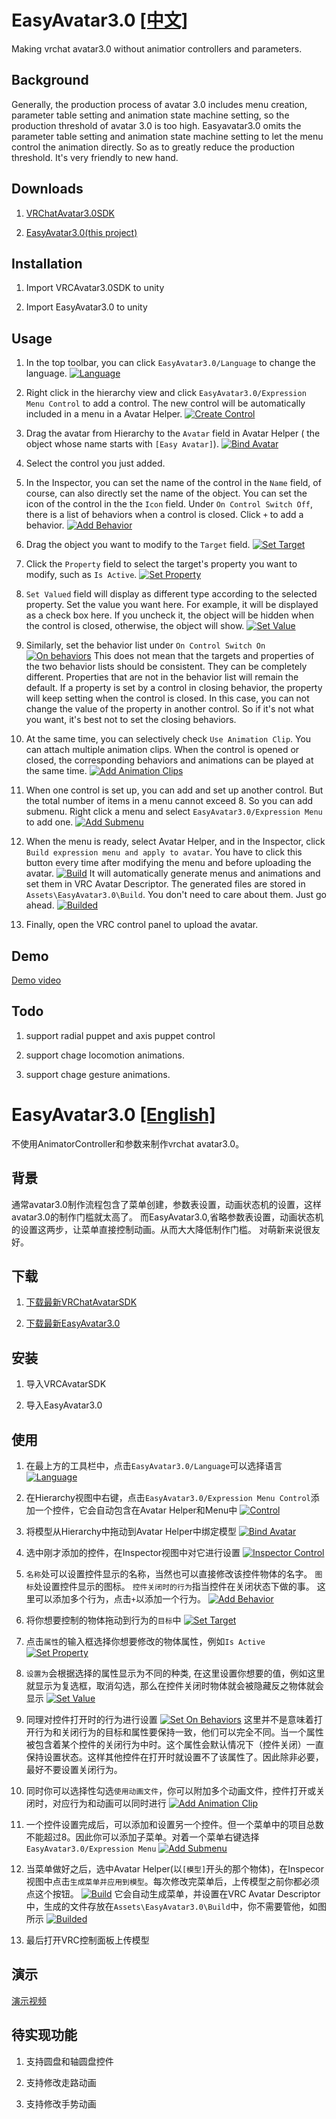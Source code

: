 # EasyAvatar3.0 [[中文]](#easyavatar30-english "[中文]")

Making vrchat avatar3.0 without animatior controllers and parameters.

##  Background
Generally, the production process of avatar 3.0 includes menu creation, parameter table setting and animation state machine setting, so the production threshold of avatar 3.0 is too high. Easyavatar3.0 omits the parameter table setting and animation state machine setting to let the menu control the animation directly. So as to greatly reduce the production threshold. It's very friendly to new hand.

## Downloads

1. [VRChatAvatar3.0SDK](https://vrchat.com/download/sdk3-avatars/ "下载")

2. [EasyAvatar3.0(this project)](https://github.com/SkyTNT/EasyAvatar3.0/releases/latest "下载")

## Installation

1. Import VRCAvatar3.0SDK to unity

2. Import EasyAvatar3.0 to unity

## Usage

1. In the top toolbar, you can click `EasyAvatar3.0/Language` to change the language.
[![Language](https://fs.fab.moe/?explorer/share/file&hash=132bs__W5vh5OaE3str_2JdQZuJa6A6azsrKw-G8UTmakOPka-upuRAF&name=1e.png "Language")](https://fs.fab.moe/?explorer/share/file&hash=132bs__W5vh5OaE3str_2JdQZuJa6A6azsrKw-G8UTmakOPka-upuRAF&name=1e.png "Language")

2. Right click in the hierarchy view and click `EasyAvatar3.0/Expression Menu Control` to add a control. The new control will be automatically included in a menu in a Avatar Helper.
[![Create Control](https://fs.fab.moe/?explorer/share/file&hash=e456BQDRcDAGz-u_rdxKvUz1nWZ8ce1aMFvWRjnprNALen3PezPkADvB&name=2e.png "Create Control")](https://fs.fab.moe/?explorer/share/file&hash=e456BQDRcDAGz-u_rdxKvUz1nWZ8ce1aMFvWRjnprNALen3PezPkADvB&name=2e.png "Create Control")

3. Drag the avatar from Hierarchy to the `Avatar` field in Avatar Helper ( the object whose name starts with `[Easy Avatar]`).
[![Bind Avatar](https://fs.fab.moe/?explorer/share/file&hash=74625LO_bMcWY28I7upPuWj03BKx23FzUdrQEC-BX6f9p_fV9wfh7PSJ&name=4e.png "Bind Avatar")](https://fs.fab.moe/?explorer/share/file&hash=74625LO_bMcWY28I7upPuWj03BKx23FzUdrQEC-BX6f9p_fV9wfh7PSJ&name=4e.png "Bind Avatar")

4. Select the control you just added.

5. In the Inspector, you can set the name of the control in the `Name` field, of course, can also directly set the name of the object. You can set the icon of the control in the the `Icon` field. Under `On Control Switch Off`, there is a list of behaviors when a control is closed. Click `+` to add a behavior.
[![Add Behavior](https://fs.fab.moe/?explorer/share/file&hash=19a6hEwE7K6YGKnmh7QuT0IrHIYdouejpgj7H4u1ZDk4xpZJI5Dl0Pd9&name=5e.png "Add Behavior")](https://fs.fab.moe/?explorer/share/file&hash=19a6hEwE7K6YGKnmh7QuT0IrHIYdouejpgj7H4u1ZDk4xpZJI5Dl0Pd9&name=5e.png "Add Behavior")

6. Drag the object you want to modify to the `Target` field.
[![Set Target](https://fs.fab.moe/?explorer/share/file&hash=64977oXpfztTn7rMox0SenSk2Ojw-yZ1G10LukFkXwSbdG51LR0x7g-8&name=5e.png "Set Target")](https://fs.fab.moe/?explorer/share/file&hash=64977oXpfztTn7rMox0SenSk2Ojw-yZ1G10LukFkXwSbdG51LR0x7g-8&name=5e.png "Set Target")

7. Click the `Property` field to select the target's property you want to modify, such as `Is Active`.
[![Set Property](https://fs.fab.moe/?explorer/share/file&hash=23ce5wjPWTb3wKDm_oo76uJ6PSfM9SnIQJTkEx_AVJ9S0J47l_J0LBI1&name=7e.png "Set Property")](https://fs.fab.moe/?explorer/share/file&hash=23ce5wjPWTb3wKDm_oo76uJ6PSfM9SnIQJTkEx_AVJ9S0J47l_J0LBI1&name=7e.png "Set Property")

8. `Set Valued` field will display as different type according to the selected property. Set the value you want here. For example, it will be displayed as a check box here. If you uncheck it, the object will be hidden when the control is closed, otherwise, the object will show.
[![Set Value](https://fs.fab.moe/?explorer/share/file&hash=a614VZhKqJHAxq8BVRH4Xm0vnLy5k2om3oWq_1IytVyin3eab-G4yo-t&name=8e.png "Set Value")](https://fs.fab.moe/?explorer/share/file&hash=a614VZhKqJHAxq8BVRH4Xm0vnLy5k2om3oWq_1IytVyin3eab-G4yo-t&name=8e.png "Set Value")

9. Similarly, set the behavior list under `On Control Switch On`
[![On behaviors](https://fs.fab.moe/?explorer/share/file&hash=1f6fBbnL-0yERvtIpGPocQcpBsZOEy1aYgl0X71XJOI4F1tJoBzvRYHX&name=10e.png "On behaviors")](https://fs.fab.moe/?explorer/share/file&hash=1f6fBbnL-0yERvtIpGPocQcpBsZOEy1aYgl0X71XJOI4F1tJoBzvRYHX&name=10e.png "On behaviors")
This does not mean that the targets and properties of the two behavior lists should be consistent. They can be completely different. Properties that are not in the behavior list will remain the default. If a property is set by a control in closing behavior, the property will keep setting when the control is closed. In this case, you can not change the value of the property in another control. So if it's not what you want, it's best not to set the closing behaviors.

10. At the same time, you can selectively check `Use Animation Clip`. You can attach multiple animation clips. When the control is opened or closed, the corresponding behaviors and animations can be played at the same time.
[![Add Animation Clips](https://fs.fab.moe/?explorer/share/file&hash=6fb8Gj8ZuLs9zZSCL27huseD7bGl0WNHfXoJd04W-ER3UJ3CFZF0J6d7&name=11e.png "Add Animation Clips")](https://fs.fab.moe/?explorer/share/file&hash=6fb8Gj8ZuLs9zZSCL27huseD7bGl0WNHfXoJd04W-ER3UJ3CFZF0J6d7&name=11e.png "Add Animation Clips")

11. When one control is set up, you can add and set up another control. But the total number of items in a menu cannot exceed 8. So you can add submenu. Right click a menu and select `EasyAvatar3.0/Expression Menu` to add one.
[![Add Submenu](https://fs.fab.moe/?explorer/share/file&hash=0e9bisEp6JWGvdtFBiZiHHvNEeyqo-Wv0l9NaM0WnmZr6rmD5B4S6ZBc&name=12e.png "Add Submenu")](https://fs.fab.moe/?explorer/share/file&hash=0e9bisEp6JWGvdtFBiZiHHvNEeyqo-Wv0l9NaM0WnmZr6rmD5B4S6ZBc&name=12e.png "Add Submenu")

12. When the menu is ready, select Avatar Helper, and in the Inspector, click `Build expression menu and apply to avatar`. You have to click this button every time after modifying the menu and before uploading the avatar.
[![Build](https://fs.fab.moe/?explorer/share/file&hash=dd92nmz87BJYtGYmvOisUb0Olu6dA7gn83xR0Toa85J-prW_e4xxN-lu&name=13e.png "Build")](https://fs.fab.moe/?explorer/share/file&hash=dd92nmz87BJYtGYmvOisUb0Olu6dA7gn83xR0Toa85J-prW_e4xxN-lu&name=13e.png "Build")
It will automatically generate menus and animations and set them in VRC Avatar Descriptor. The generated files are stored in `Assets\EasyAvatar3.0\Build`. You don't need to care about them. Just go ahead.
[![Builded](https://fs.fab.moe/?explorer/share/file&hash=fc2dZ26mdN7GB0u_F5kloG3tbjll1peRPcKjWi1CJSki2V3obqMahHo4&name=14e.png "Builded")](https://fs.fab.moe/?explorer/share/file&hash=fc2dZ26mdN7GB0u_F5kloG3tbjll1peRPcKjWi1CJSki2V3obqMahHo4&name=14e.png "Builded")

13. Finally, open the VRC control panel to upload the avatar.

## Demo

[Demo video](https://www.bilibili.com/video/BV1uZ4y1w76G/)

## Todo

1. support radial puppet and axis puppet control

2. support chage locomotion animations.

3. support chage gesture animations.

# EasyAvatar3.0 [[English]](#easyavatar30-中文 "[English]")
不使用AnimatorController和参数来制作vrchat avatar3.0。

## 背景
通常avatar3.0制作流程包含了菜单创建，参数表设置，动画状态机的设置，这样avatar3.0的制作门槛就太高了。
而EasyAvatar3.0,省略参数表设置，动画状态机的设置这两步，让菜单直接控制动画。从而大大降低制作门槛。
对萌新来说很友好。

## 下载

1. [下载最新VRChatAvatarSDK](https://vrchat.com/download/sdk3-avatars/ "下载")

2. [下载最新EasyAvatar3.0](https://github.com/SkyTNT/EasyAvatar3.0/releases/latest "下载")

## 安装

1. 导入VRCAvatarSDK

2. 导入EasyAvatar3.0

## 使用

1. 在最上方的工具栏中，点击`EasyAvatar3.0/Language`可以选择语言
[![Language](https://fs.fab.moe/?explorer/share/file&hash=e686XaRLEC2MJF6SUsu7cY9uaIZSDxUnG318F0TJMzY7HVkR6xT6qgu7&name=1.png "Language")](https://fs.fab.moe/?explorer/share/file&hash=e686XaRLEC2MJF6SUsu7cY9uaIZSDxUnG318F0TJMzY7HVkR6xT6qgu7&name=1.png "Language")

2. 在Hierarchy视图中右键，点击`EasyAvatar3.0/Expression Menu Control`添加一个控件，它会自动包含在Avatar Helper和Menu中
[![Control](https://fs.fab.moe/?explorer/share/file&hash=6428snJditR6Q-hEp26phyv2UZvEYKGDZ6b5ZdE5OFMyeE5Bv9iluQwE&name=2.png "Control")](https://fs.fab.moe/?explorer/share/file&hash=6428snJditR6Q-hEp26phyv2UZvEYKGDZ6b5ZdE5OFMyeE5Bv9iluQwE&name=2.png "Control")

3. 将模型从Hierarchy中拖动到Avatar Helper中绑定模型
[![Bind Avatar](https://fs.fab.moe/?explorer/share/file&hash=7288BlBteLu65cPPBe1R1p12NXI6B-9rjPuFfR-68MI2O1xtf5iJGZvi&name=4.png "Bind Avatar")](https://fs.fab.moe/?explorer/share/file&hash=7288BlBteLu65cPPBe1R1p12NXI6B-9rjPuFfR-68MI2O1xtf5iJGZvi&name=4.png "Bind Avatar")

4. 选中刚才添加的控件，在Inspector视图中对它进行设置
[![Inspector Control](https://fs.fab.moe/?explorer/share/file&hash=fcaaagVgNDf8Cl0mJfuT2iZeVwwUvY_bqDls_HIW0x4XxrljWadhSe2l&name=3.png "Inspector Control")](https://fs.fab.moe/?explorer/share/file&hash=fcaaagVgNDf8Cl0mJfuT2iZeVwwUvY_bqDls_HIW0x4XxrljWadhSe2l&name=3.png "Inspector Control")

5. `名称`处可以设置控件显示的名称，当然也可以直接修改该控件物体的名字。
`图标`处设置控件显示的图标。
`控件关闭时的行为`指当控件在关闭状态下做的事。
这里可以添加多个行为，点击`+`以添加一个行为。
[![Add Behavior](https://fs.fab.moe/?explorer/share/file&hash=7283bi_QsTdVY6j_lkT9JmU8EoMomEV4nDqaMZh8NYnMGIaGn36VWxGO&name=6.png "Add Behavior")](https://fs.fab.moe/?explorer/share/file&hash=7283bi_QsTdVY6j_lkT9JmU8EoMomEV4nDqaMZh8NYnMGIaGn36VWxGO&name=6.png "Add Behavior")

6. 将你想要控制的物体拖动到行为的`目标`中
[![Set Target](https://fs.fab.moe/?explorer/share/file&hash=31f4jgtKJOi2ja6GDAp6kZc3_sf5bzT2Doe2P_hS3y-Dt5ZD9WY1MMyZ&name=5.png "Set Target")](https://fs.fab.moe/?explorer/share/file&hash=31f4jgtKJOi2ja6GDAp6kZc3_sf5bzT2Doe2P_hS3y-Dt5ZD9WY1MMyZ&name=5.png "Set Target")

7. 点击`属性`的输入框选择你想要修改的物体属性，例如`Is Active`
[![Set Property](https://fs.fab.moe/?explorer/share/file&hash=d8d9hFDVkvZAicT070q4zNQuF5t7FXNOevTCzNl7Eyc8DxMyraF8QqQ7&name=7.png "Set Property")](https://fs.fab.moe/?explorer/share/file&hash=d8d9hFDVkvZAicT070q4zNQuF5t7FXNOevTCzNl7Eyc8DxMyraF8QqQ7&name=7.png "Set Property")

8. `设置为`会根据选择的属性显示为不同的种类, 在这里设置你想要的值，例如这里就显示为复选框，取消勾选，那么在控件关闭时物体就会被隐藏反之物体就会显示
[![Set Value](https://fs.fab.moe/?explorer/share/file&hash=edfftVBTwr4_kpMrcGxbx1IhIWfrvq6gvIQG1U2x2P4BLGASHiFnGIhM&name=8.png "Set Value")](https://fs.fab.moe/?explorer/share/file&hash=edfftVBTwr4_kpMrcGxbx1IhIWfrvq6gvIQG1U2x2P4BLGASHiFnGIhM&name=8.png "Set Value")

9. 同理对控件打开时的行为进行设置
[![Set On Behaviors](https://fs.fab.moe/?explorer/share/file&hash=a410JvE5XxZhPAxls-SjIIubGT-UZEtmbqn4Zser9ddIwQJ1CmG3oNrT&name=10.png "Set On Behaviors")](https://fs.fab.moe/?explorer/share/file&hash=a410JvE5XxZhPAxls-SjIIubGT-UZEtmbqn4Zser9ddIwQJ1CmG3oNrT&name=10.png "Set On Behaviors")
这里并不是意味着打开行为和关闭行为的目标和属性要保持一致，他们可以完全不同。当一个属性被包含着某个控件的关闭行为中时。这个属性会默认情况下（控件关闭）一直保持设置状态。这样其他控件在打开时就设置不了该属性了。因此除非必要，最好不要设置关闭行为。

10. 同时你可以选择性勾选`使用动画文件`，你可以附加多个动画文件，控件打开或关闭时，对应行为和动画可以同时进行
[![Add Animation Clip](https://fs.fab.moe/?explorer/share/file&hash=97b3m1XN59ZiZQe3wKfgFdL2Iv3K-S68KLRlrO8Ak6qgrBGcTDmvv6sJ&name=11.png "Add Animation Clip")](https://fs.fab.moe/?explorer/share/file&hash=97b3m1XN59ZiZQe3wKfgFdL2Iv3K-S68KLRlrO8Ak6qgrBGcTDmvv6sJ&name=11.png "Add Animation Clip")

11. 一个控件设置完成后，可以添加和设置另一个控件。但一个菜单中的项目总数不能超过8。因此你可以添加子菜单。对着一个菜单右键选择`EasyAvatar3.0/Expression Menu`
[![Add Submenu](https://fs.fab.moe/?explorer/share/file&hash=afe06N1WBEfBSNOTzzRxeISXF8jwZMmyDeHB8hM_1ffv1ysDQ-rdLEs9&name=12.png "Add Submenu")](https://fs.fab.moe/?explorer/share/file&hash=afe06N1WBEfBSNOTzzRxeISXF8jwZMmyDeHB8hM_1ffv1ysDQ-rdLEs9&name=12.png "Add Submenu")

12. 当菜单做好之后，选中Avatar Helper(以`[模型]`开头的那个物体)，在Inspecor视图中点击`生成菜单并应用到模型`。每次修改完菜单后，上传模型之前你都必须点这个按钮。
[![Build](https://fs.fab.moe/?explorer/share/file&hash=f61aQ2-tvYbGmoTCVJyaQATxD46t1aEwLE_soTSxpcabIBYNssKFLyoY&name=13.png "Build")](https://fs.fab.moe/?explorer/share/file&hash=f61aQ2-tvYbGmoTCVJyaQATxD46t1aEwLE_soTSxpcabIBYNssKFLyoY&name=13.png "Build")
它会自动生成菜单，并设置在VRC Avatar Descriptor中，生成的文件存放在`Assets\EasyAvatar3.0\Build`中，你不需要管他，如图所示
[![Builded](https://fs.fab.moe/?explorer/share/file&hash=2718aumKQksGWLpd1W4JPo-bZaG-H7DzGQYDOkShPqz8VPb1LRiudXYR&name=14.png "Builded")](https://fs.fab.moe/?explorer/share/file&hash=2718aumKQksGWLpd1W4JPo-bZaG-H7DzGQYDOkShPqz8VPb1LRiudXYR&name=14.png "Builded")

13. 最后打开VRC控制面板上传模型

## 演示

[演示视频](https://www.bilibili.com/video/BV1uZ4y1w76G/)

## 待实现功能

1. 支持圆盘和轴圆盘控件

2. 支持修改走路动画

3. 支持修改手势动画

